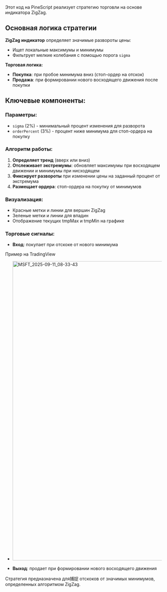 Этот код на PineScript реализует стратегию торговли на основе индикатора ZigZag.

## Основная логика стратегии

**ZigZag индикатор** определяет значимые развороты цены:
- Ищет локальные максимумы и минимумы
- Фильтрует мелкие колебания с помощью порога `sigma`

**Торговая логика:**
- **Покупка**: при пробое минимума вниз (стоп-ордер на отскок)
- **Продажа**: при формировании нового восходящего движения после покупки

## Ключевые компоненты:

### Параметры:
- `sigma` (2%) - минимальный процент изменения для разворота
- `orderPercent` (3%) - процент ниже минимума для стоп-ордера на покупку

### Алгоритм работы:
1. **Определяет тренд** (вверх или вниз)
2. **Отслеживает экстремумы**: обновляет максимумы при восходящем движении и минимумы при нисходящем
3. **Фиксирует развороты** при изменении цены на заданный процент от экстремума
4. **Размещает ордера**: стоп-ордера на покупку от минимумов

### Визуализация:
- Красные метки и линии для вершин ZigZag
- Зеленые метки и линии для впадин
- Отображение текущих tmpMax и tmpMin на графике

### Торговые сигналы:
- **Вход**: покупает при отскоке от нового минимума

Пример на TradingView
- <img width="1877" height="961" alt="MSFT_2025-09-11_08-33-43" src="https://github.com/user-attachments/assets/24a7c605-ed96-4464-933e-f91cf8793933" />

- **Выход**: продает при формировании нового восходящего движения

Стратегия предназначена для捕捉 отскоков от значимых минимумов, определенных алгоритмом ZigZag.
